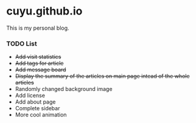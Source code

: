 # cuyu.github.io
This is my personal blog.


### TODO List
- ~~Add visit statistics~~
- ~~Add tags for article~~
- ~~Add message board~~
- ~~Display the summary of the articles on main page intead of the whole articles~~
- Randomly changed background image
- Add license
- Add about page
- Complete sidebar
- More cool animation
